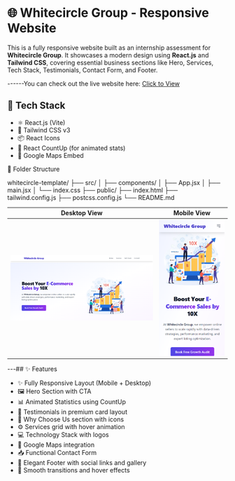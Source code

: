 # 🌐 Whitecircle Group - Responsive Website

This is a fully responsive website built as an internship assessment for **Whitecircle Group**. It showcases a modern design using **React.js** and **Tailwind CSS**, covering essential business sections like Hero, Services, Tech Stack, Testimonials, Contact Form, and Footer.

------You can check out the live website here: [Click to View](https://whitecircle.netlify.app/)


## 🚀 Tech Stack

- ⚛️ React.js (Vite)
- 🎨 Tailwind CSS v3
- 📦 React Icons
- 🔁 React CountUp (for animated stats)
- 📸 Google Maps Embed




📁 Folder Structure

whitecircle-template/
├── src/
│ ├── components/
│ ├── App.jsx
│ ├── main.jsx
│ └── index.css
├── public/
├── index.html
├── tailwind.config.js
├── postcss.config.js
└── README.md


| Desktop View | Mobile View |
|--------------|-------------|
| ![desktop](./desktop.png) | ![mobile](./phone.png) |


---## ✨ Features

- ✨ Fully Responsive Layout (Mobile + Desktop)
- 🖼️ Hero Section with CTA
- 📊 Animated Statistics using CountUp
- 💬 Testimonials in premium card layout
- 🧠 Why Choose Us section with icons
- ⚙️ Services grid with hover animation
- 💻 Technology Stack with logos
- 📍 Google Maps integration
- 📥 Functional Contact Form
- 🧾 Elegant Footer with social links and gallery
- 🔄 Smooth transitions and hover effects

